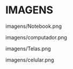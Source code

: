 # IMAGENS
imagens/Notebook.png




imagens/computador.png









imagens/Telas.png















imagens/celular.png




